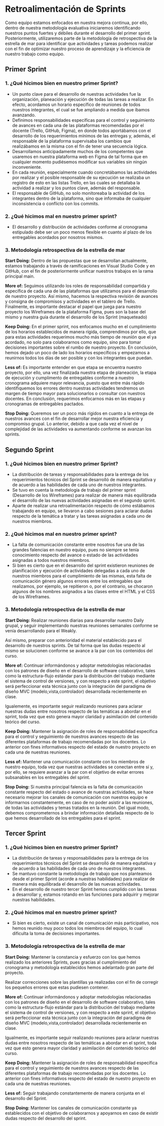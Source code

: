# Retroalimentación de Sprints

Como equipo estamos enfocados en nuestra mejora continua, por ello, dentro de nuestra metodología evaluativa iniciaremos identificando nuestros puntos fuertes y débiles durante el desarrollo del primer sprint. Posteriormente, utilizaremos parte de la metodología de retrospectiva de la estrella de mar para identificar que actividades y tareas podemos realizar con el fin de optimizar nuestro proceso de aprendizaje y la eficiencia de nuestro trabajo como equipo.

## Primer Sprint

### 1. ¿Qué hicimos bien en nuestro primer Sprint?

- Un punto clave para el desarrollo de nuestras actividades fue la organización, planeación y ejecución de todas las tareas a realizar. En efecto, acordamos un horario específico de reuniones de todos nuestros integrantes, el cual se fue ampliando a medida que íbamos avanzando.
- Definimos responsabilidades específicas para el control y seguimiento de avances en cada una de las plataformas recomendadas por el docente (Trello, GitHub, Figma), en donde todos aportábamos con el desarrollo de los requerimientos mínimos de las entregas y, además, el responsable de la plataforma supervisaba los cambios que realizábamos en la misma con el fin de tener una secuencia lógica.
- Desarrollamos anticipadamente muchos de los competentes que usaremos en nuestra plataforma web en Figma de tal forma que en cualquier momento pudiésemos modificar sus variables sin ningún inconveniente.
- En cada reunión, especialmente cuando concretábamos las actividades por realizar y el posible responsable de su ejecución se realizaba un registro de esto en las listas Trello, en las cuales se detallaba la actividad a realizar y los puntos clave, además del responsable.
- El responsable de GitHub, no solo monitoreaba la actividad de los integrantes dentro de la plataforma, sino que informaba de cualquier inconsistencia o conflicto con los commits.

### 2. ¿Qué hicimos mal en nuestro primer sprint?

- El desarrollo y distribución de actividades conforme al cronograma estipulado debe ser un poco menos flexible en cuanto al plazo de los entregables acordados por nosotros mismos.

### 3. Metodología retrospectiva de la estrella de mar

**Start Doing:** Dentro de las propuestas que se desarrollan actualmente, estamos trabajando a través de ramificaciones en Visual Studio Code y en GitHub, con el fin de posteriormente unificar nuestros trabajos en la rama principal main.

**More of:** Seguimos utilizando los roles de responsabilidad compartida y específica de cada una de las plataformas que utilizamos para el desarrollo de nuestro proyecto. Así mismo, hacemos la respectiva revisión de avances y consigna de compromisos y actividades en el tablero de Trello. Finalmente, es importante destacar el papel que juega para nuestro proyecto los Wireframes de la plataforma Figma, pues son la base del mismo y nuestra guía durante el desarrollo de los Sprint (maqueteado)

**Keep Doing:** En el primer sprint, nos enfocamos mucho en el cumplimiento de los horarios establecidos de manera rígida, comprendimos por ello, que para estas actividades requerimos mucho más tiempo de reunión que el ya acordado, no solo para colaborarnos como equipo, sino para tomar decisiones importantes sobre el rumbo de nuestro proyecto. En conclusión, hemos dejado un poco de lado los horarios específicos y empezamos a reunirnos todos los días de ser posible y con los integrantes que puedan.

**Less of:** Es importante entender en que etapa se encuentra nuestro proyecto, por ello, una vez finalizada nuestra etapa de planeación, la etapa de ejecución y cumplimento de entregables conforme a nuestro cronograma adquiere mayor relevancia, puesto que entre más rápido identifiquemos los errores dentro nuestras actividades tendremos un margen de tiempo mayor para solucionarlos o consultar con nuestros docentes. En conclusión, requerimos enfocarnos más en las etapas y cronogramas de entregables pactados.

**Stop Doing:** Queremos ser un poco más rígidos en cuanto a la entrega de nuestros avances con el fin de desarrollar mejor nuestra eficiencia y compromiso grupal. Lo anterior, debido a que cada vez el nivel de complejidad de las actividades va aumentando conforme se avanzan los sprints.

## Segundo Sprint

### 1. ¿Qué hicimos bien en nuestro primer Sprint?

- La distribución de tareas y responsabilidades para la entrega de los requerimientos técnicos del Sprint se desarrolló de manera equitativa y de acuerdo a las habilidades de cada uno de nuestros integrantes.
- Se tuvo en cuenta la metodología de trabajo del primer sprint (Desarrollo de los Wireframes) para realizar de manera más equilibrada el desarrollo de las nuevas actividades asignadas en el segundo sprint.
- Aparte de realizar una retroalimentación respecto de cómo estábamos trabajando en equipo, se llevaron a cabo sesiones para aclarar dudas respecto de la temática a tratar y las tareas asignadas a cada uno de nuestros miembros.

### 2. ¿Qué hicimos mal en nuestro primer sprint?

- La falta de comunicación constante entre nosotros fue una de las grandes falencias en nuestro equipo, pues no siempre se tenía conocimiento respecto del avance o estado de las actividades asignadas a todos nuestros miembros.
- Si bien es cierto que en el desarrollo del sprint existieron reuniones de planificación y ejecución de actividades delegadas a cada uno de nuestros miembros para el cumplimiento de las mismas, esta falta de comunicación género algunos errores entre los entregables que realizamos, por ejemplo, se repitieron o, por el contrario, se chocaron algunos de los nombres asignados a las clases entre el HTML y el CSS de los Wireframes.

### 3. Metodología retrospectiva de la estrella de mar

**Start Doing:** Realizar reuniones diarias para desarrollar nuestro Daily grupal, y seguir implementando nuestras reuniones semanales conforme se venía desarrollando para el Weakly.

Así mismo, preparar con anterioridad el material establecido para el desarrollo de nuestros sprints. De tal forma que las dudas respecto al mismo se solucionen conforme se avance a la par con los contenidos del curso.

**More of:** Continuar informándonos y adoptar metodologías relacionadas con los patrones de diseño en el desarrollo de software colaborativo, tales como la estructura-flujo estándar para la distribución del trabajo mediante el sistema de control de versiones, y con respecto a este sprint, el objetivo será perfeccionar esta técnica junto con la integración del paradigma de diseño MVC (modelo,vista,controlador) desarrollada recientemente en clase.

Igualemente, es importante seguir realizando reuniones para aclarar nuestras dudas entre nosotros respecto de las temáticas a abordar en el sprint, toda vez que esto genera mayor claridad y asimilación del contenido teórico del curso.

**Keep Doing:** Mantener la asignación de roles de responsabilidad específica para el control y seguimiento de nuestros avances respecto de las diferentes plataformas de trabajo recomendadas por los docentes. Lo anterior con fines informativos respecto del estado de nuestro proyecto en cada una de nuestras reuniones.

**Less of:** Mantener una comunicación constante con los miembros de nuestro equipo, toda vez que nuestras actividades se conectan entre sí y, por ello, se requiere avanzar a la par con el objetivo de evitar errores subsanables en los entregables del sprint.

**Stop Doing:** Si nuestra principal falencia es la falta de comunicación constante respecto del estado o avance de nuestras actividades, se hace necesario mejorar los canales de comunicación con nuestros equipo e informarnos constantemente, en caso de no poder asistir a las reuniones, de todas las actividades y temas tratados en la reunión. Del igual modo, debemos comprometernos a brindar información detallada respecto de lo que hemos desarrollado de los entregables para el sprint.

## Tercer Sprint

### 1. ¿Qué hicimos bien en nuestro primer Sprint?

- La distribución de tareas y responsabilidades para la entrega de los requerimientos técnicos del Sprint se desarrolló de manera equitativa y de acuerdo a las habilidades de cada uno de nuestros integrantes.
- Se mantuvo constante la metodología de trabajo que nos planteamos desde el primer Sprint (acorde a nuestras habilidades) para realizar de manera más equilibrada el desarrollo de las nuevas actividades.
- En el desarrollo de nuestro tercer Sprint hemos cumplido con las tareas a desarrollar y, estamos rotando en las funciones para adquirir y mejorar nuestras habilidades.

### 2. ¿Qué hicimos mal en nuestro primer sprint?

- Si bien es cierto, existe un canal de comunicación más participativo, nos hemos reunido muy poco todos los miembros del equipo, lo cual dificulta la toma de decisiones importantes.

### 3. Metodología retrospectiva de la estrella de mar

**Start Doing:** Mantener la constancia y esfuerzo con los que hemos realizado los anteriores Sprints, pues gracias al cumplimiento del cronograma y metodología establecidos hemos adelantado gran parte del proyecto.

Realizar correcciones sobre las plantillas ya realizadas con el fin de corregir los pequeños errores que estas pudiesen contener.

**More of:** Continuar informándonos y adoptar metodologías relacionadas con los patrones de diseño en el desarrollo de software colaborativo, tales como la estructura-flujo estándar para la distribución del trabajo mediante el sistema de control de versiones, y con respecto a este sprint, el objetivo será perfeccionar esta técnica junto con la integración del paradigma de diseño MVC (modelo,vista,controlador) desarrollada recientemente en clase.

Igualmente, es importante seguir realizando reuniones para aclarar nuestras dudas entre nosotros respecto de las temáticas a abordar en el sprint, toda vez que esto genera mayor claridad y asimilación del contenido teórico del curso.

**Keep Doing:** Mantener la asignación de roles de responsabilidad específica para el control y seguimiento de nuestros avances respecto de las diferentes plataformas de trabajo recomendadas por los docentes. Lo anterior con fines informativos respecto del estado de nuestro proyecto en cada una de nuestras reuniones.

**Less of:** Seguir trabajando constantemente de manera conjunta en el desarrollo del Sprint.

**Stop Doing:** Mantener los canales de comunicación constante ya establecidos con el objetivo de colaborarnos y apoyarnos en caso de existir dudas respecto del desarrollo del sprint.
